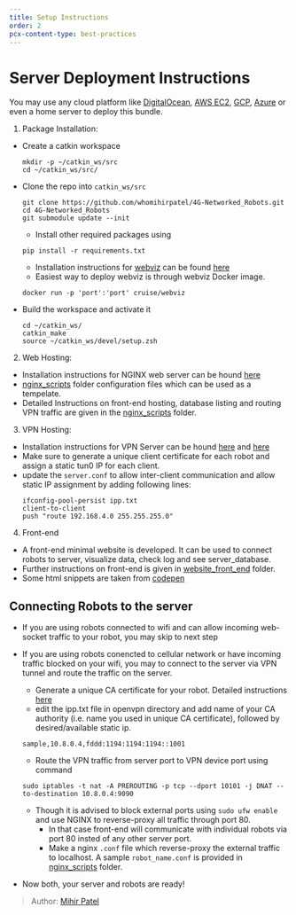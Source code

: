 ```yaml
---
title: Setup Instructions
order: 2
pcx-content-type: best-practices
---
```


# Server Deployment Instructions

You may use any cloud platform like [DigitalOcean](https://www.digitalocean.com/), [AWS EC2](https://aws.amazon.com/ec2/), [GCP](https://cloud.google.com/), [Azure](https://azure.microsoft.com/en-us/) or even a home server to deploy this bundle.

1. Package Installation:
* Create a catkin workspace
    ```
    mkdir -p ~/catkin_ws/src
    cd ~/catkin_ws/src/
    ```
* Clone the repo into `catkin_ws/src`
    ```
    git clone https://github.com/whomihirpatel/4G-Networked_Robots.git
    cd 4G-Networked_Robots
    git submodule update --init
    ```
    - Install other required packages using 
    ```
    pip install -r requirements.txt
    ```
    - Installation instructions for [webviz](https://webviz.io/) can be found [here](https://github.com/cruise-automation/webviz)
    - Easiest way to deploy webviz is through webviz Docker image.
    ```
    docker run -p 'port':'port' cruise/webviz
    ```
    
* Build the workspace and activate it
    ```
    cd ~/catkin_ws/
    catkin_make
    source ~/catkin_ws/devel/setup.zsh
    ```
2. Web Hosting:
- Installation instructions for NGINX web server can be hound [here](https://www.digitalocean.com/community/tutorials/how-to-install-nginx-on-ubuntu-20-04)
- [nginx_scripts](https://github.com/whomihirpatel/4G-Networked_Robots/tree/master/nginx_scripts) folder configuration files which can be used as a tempelate. 
- Detailed Instructions on front-end hosting, database listing and routing VPN traffic are given in the [nginx_scripts](https://github.com/whomihirpatel/4G-Networked_Robots/tree/master/nginx_scripts) folder.

3. VPN Hosting:
- Installation instructions for VPN Server can be hound [here](https://www.digitalocean.com/community/tutorials/how-to-set-up-and-configure-an-openvpn-server-on-ubuntu-20-04) and [here](https://openvpn.net/community-resources/how-to/)
- Make sure to generate a unique client certificate for each robot and assign a static tun0 IP for each client.
- update the `server.conf` to allow inter-client communication and allow static IP assignment by adding following lines:
    ```
    ifconfig-pool-persist ipp.txt
    client-to-client
    push "route 192.168.4.0 255.255.255.0"
    ```
4. Front-end
- A front-end minimal website is developed. It can be used to connect robots to server, visualize data, check log and see server_database.
- Further instructions on front-end is given in [website_front_end](https://github.com/whomihirpatel/4G-Networked_Robots/tree/master/website_front_end) folder.
- Some html snippets are taken from [codepen](https://codepen.io/rkpasia/pen/LNEQod)

## Connecting Robots to the server

- If you are using robots connected to wifi and can allow incoming web-socket traffic to your robot, you may skip to next step
- If you are using robots conencted to cellular network or have incoming traffic blocked on your wifi, you may to connect to the server via VPN tunnel and route the traffic on the server.
    - Generate a unique CA certificate for your robot. Detailed instructions [here](https://www.digitalocean.com/community/tutorials/how-to-set-up-and-configure-a-certificate-authority-ca-on-ubuntu-20-04)
    - edit the ipp.txt file in openvpn directory and add name of your CA authority (i.e. name you used in unique CA certificate), followed by desired/available static ip.
    ```
    sample,10.8.0.4,fddd:1194:1194:1194::1001
    ```
    - Route the VPN traffic from server port to VPN device port using command
    ```
    sudo iptables -t nat -A PREROUTING -p tcp --dport 10101 -j DNAT --to-destination 10.8.0.4:9090
    ```
    - Though it is advised to block external ports using `sudo ufw enable` and use NGINX to reverse-proxy all traffic through port 80.
        - In that case front-end will communicate with individual robots via port 80 insted of any other server port.
        - Make a nginx `.conf` file which reverse-proxy the external traffic to localhost. A sample `robot_name.conf` is provided in [nginx_scripts](https://github.com/whomihirpatel/4G-Networked_Robots/tree/master/nginx_scripts) folder.

- Now both, your server and robots are ready!


> Author: [Mihir Patel](https://github.com/mihyr)